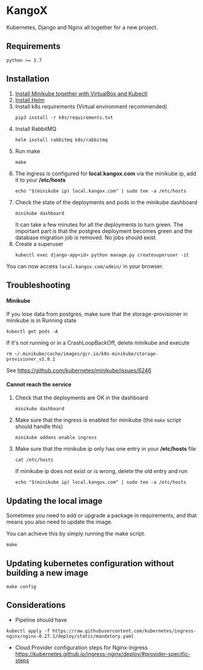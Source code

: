 # KangoX
Kubernetes, Django and Nginx all together for a new project.

## Requirements
```
python >= 3.7
```

## Installation
1. [Install Minikube together with VirtualBox and Kubectl](https://kubernetes.io/docs/tasks/tools/install-minikube/)
1. [Install Helm](https://helm.sh/docs/intro/install/)
1. Install k8s requirements (Virtual environment recommended)
    ```
    pip3 install -r k8s/requirements.txt
    ```
1. Install RabbitMQ
    ```
    helm install rabbitmq k8s/rabbitmq
    ```
1. Run make
    ```
    make
    ```
1. The ingress is configured for **local.kangox.com** via the minikube ip, add it to
your **/etc/hosts** 
    ```
    echo "$(minikube ip) local.kangox.com" | sudo tee -a /etc/hosts
    ````
1. Check the state of the deployments and pods in the minikube dashboard
    ```
    minikube dashboard
    ```
    It can take a few minutes for all the deployments to turn green. The important part
    is that the postgres deployment becomes green and the database migration job is
    removed. No jobs should exist.
1. Create a superuser
    ```
    kubectl exec django-app<id> python manage.py createsuperuser -it
    ```

You can now access `local.kangox.com/admin/` in your browser.

## Troubleshooting
#### Minikube
If you lose data from postgres, make sure that the storage-provisioner in minikube is in Running state
```
kubectl get pods -A
```
If it's not running or in a CrashLoopBackOff, delete minikube and execute
```
rm ~/.minikube/cache/images/gcr.io/k8s-minikube/storage-provisioner_v1.8.1
```
See https://github.com/kubernetes/minikube/issues/6246

#### Cannot reach the service
1. Check that the deployments are OK in the dashboard
    ```
    minikube dashboard
    ```
1. Make sure that the ingress is enabled for minikube (the `make` script should handle this)
    ```
    minikube addons enable ingress
    ```
1. Make sure that the minikube ip only has one entry in your **/etc/hosts** file
    ```
    cat /etc/hosts
    ```
   If minikube ip does not exist or is wrong, delete the old entry and run
   ```
   echo "$(minikube ip) local.kangox.com" | sudo tee -a /etc/hosts
   ```

## Updating the local image
Sometimes you need to add or upgrade a package in requirements, and that means
you also need to update the image.

You can achieve this by simply running the make script.
```
make
```

## Updating kubernetes configuration without building a new image
```
make config
```

## Considerations
* Pipeline should have 
```
kubectl apply -f https://raw.githubusercontent.com/kubernetes/ingress-nginx/nginx-0.27.1/deploy/static/mandatory.yaml
```

* Cloud Provider configuration steps for Nginx-Ingress
https://kubernetes.github.io/ingress-nginx/deploy/#provider-specific-steps

